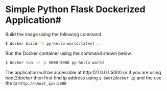 # Simple Python Flask Dockerized Application#

Build the image using the following command

```bash
$ docker build -t py-hello-world:latest .
```

Run the Docker container using the command shown below.

```bash
$ docker run -d -p 5000:5000 py-hello-world
```

The application will be accessible at http:127.0.0.1:5000 or if you are using boot2docker then first find ip address using `$ boot2docker ip` and the use the ip `http://<host_ip>:5000`
